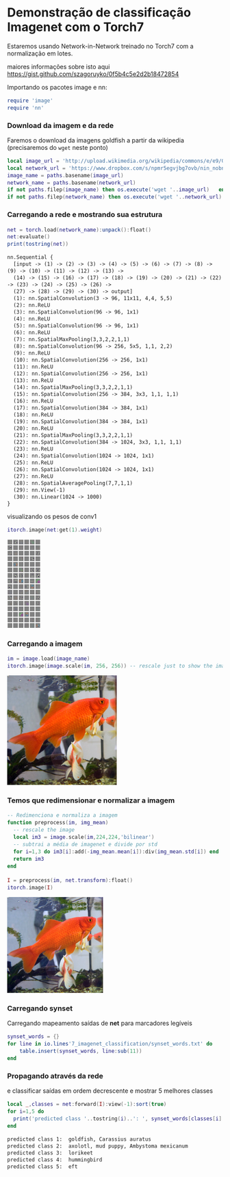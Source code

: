 
Demonstração de classificação Imagenet com o Torch7
=========

Estaremos usando Network-in-Network treinado no Torch7 com a normalização em lotes.

maiores informações sobre isto aqui
https://gist.github.com/szagoruyko/0f5b4c5e2d2b18472854

Importando os pacotes image e nn:

```lua
require 'image'
require 'nn'
```

### Download da imagem e  da rede

Faremos o download da imagens goldfish a partir da wikipedia (precisaremos do `wget` neste ponto)


```lua
local image_url = 'http://upload.wikimedia.org/wikipedia/commons/e/e9/Goldfish3.jpg'
local network_url = 'https://www.dropbox.com/s/npmr5egvjbg7ovb/nin_nobn_final.t7'
image_name = paths.basename(image_url)
network_name = paths.basename(network_url)
if not paths.filep(image_name) then os.execute('wget '..image_url)   end
if not paths.filep(network_name) then os.execute('wget '..network_url)   end
```

### Carregando a rede e mostrando sua estrutura


```lua
net = torch.load(network_name):unpack():float()
net:evaluate()
print(tostring(net))
```




    nn.Sequential {
      [input -> (1) -> (2) -> (3) -> (4) -> (5) -> (6) -> (7) -> (8) -> (9) -> (10) -> (11) -> (12) -> (13) -> 
      (14) -> (15) -> (16) -> (17) -> (18) -> (19) -> (20) -> (21) -> (22) -> (23) -> (24) -> (25) -> (26) -> 
      (27) -> (28) -> (29) -> (30) -> output]
      (1): nn.SpatialConvolution(3 -> 96, 11x11, 4,4, 5,5)
      (2): nn.ReLU
      (3): nn.SpatialConvolution(96 -> 96, 1x1)
      (4): nn.ReLU
      (5): nn.SpatialConvolution(96 -> 96, 1x1)
      (6): nn.ReLU
      (7): nn.SpatialMaxPooling(3,3,2,2,1,1)
      (8): nn.SpatialConvolution(96 -> 256, 5x5, 1,1, 2,2)
      (9): nn.ReLU
      (10): nn.SpatialConvolution(256 -> 256, 1x1)
      (11): nn.ReLU
      (12): nn.SpatialConvolution(256 -> 256, 1x1)
      (13): nn.ReLU
      (14): nn.SpatialMaxPooling(3,3,2,2,1,1)
      (15): nn.SpatialConvolution(256 -> 384, 3x3, 1,1, 1,1)
      (16): nn.ReLU
      (17): nn.SpatialConvolution(384 -> 384, 1x1)
      (18): nn.ReLU
      (19): nn.SpatialConvolution(384 -> 384, 1x1)
      (20): nn.ReLU
      (21): nn.SpatialMaxPooling(3,3,2,2,1,1)
      (22): nn.SpatialConvolution(384 -> 1024, 3x3, 1,1, 1,1)
      (23): nn.ReLU
      (24): nn.SpatialConvolution(1024 -> 1024, 1x1)
      (25): nn.ReLU
      (26): nn.SpatialConvolution(1024 -> 1024, 1x1)
      (27): nn.ReLU
      (28): nn.SpatialAveragePooling(7,7,1,1)
      (29): nn.View(-1)
      (30): nn.Linear(1024 -> 1000)
    }	




visualizando os pesos de conv1

```lua
itorch.image(net:get(1).weight)
```




    





![png](7_imagenet_classification_files/7_imagenet_classification_8_1.png)


### Carregando a imagem


```lua
im = image.load(image_name)
itorch.image(image.scale(im, 256, 256)) -- rescale just to show the image
```


![png](7_imagenet_classification_files/7_imagenet_classification_10_0.png)


### Temos que redimensionar e normalizar a imagem


```lua
-- Redimenciona e normaliza a imagem
function preprocess(im, img_mean)
  -- rescale the image
  local im3 = image.scale(im,224,224,'bilinear')
  -- subtrai a média de imagenet e divide por std
  for i=1,3 do im3[i]:add(-img_mean.mean[i]):div(img_mean.std[i]) end
  return im3
end

I = preprocess(im, net.transform):float()
itorch.image(I)
```


![png](7_imagenet_classification_files/7_imagenet_classification_12_0.png)


### Carregando synset
Carregando mapeamento saídas de __net__ para marcadores legíveis

```lua
synset_words = {}
for line in io.lines'7_imagenet_classification/synset_words.txt' do
    table.insert(synset_words, line:sub(11))
end
```

### Propagando através da rede
e classificar saídas em ordem decrescente e mostrar 5 melhores classes


```lua
local _,classes = net:forward(I):view(-1):sort(true)
for i=1,5 do
  print('predicted class '..tostring(i)..': ', synset_words[classes[i] ])
end
```




    predicted class 1: 	goldfish, Carassius auratus	
    predicted class 2: 	axolotl, mud puppy, Ambystoma mexicanum	
    predicted class 3: 	lorikeet	
    predicted class 4: 	hummingbird	
    predicted class 5: 	eft	



